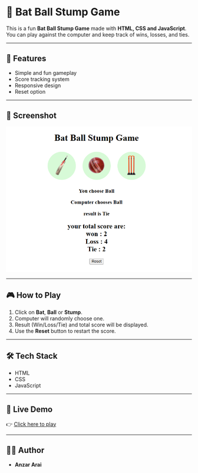# 🏏 Bat Ball Stump Game

This is a fun **Bat Ball Stump Game** made with **HTML, CSS and JavaScript**.  
You can play against the computer and keep track of wins, losses, and ties.

---

## 🚀 Features
- Simple and fun gameplay  
- Score tracking system  
- Responsive design  
- Reset option  

---

## 📸 Screenshot
![Game Screenshot](./Screenshot.png)

---

## 🎮 How to Play
1. Click on **Bat**, **Ball** or **Stump**.  
2. Computer will randomly choose one.  
3. Result (Win/Loss/Tie) and total score will be displayed.  
4. Use the **Reset** button to restart the score.  

---

## 🛠️ Tech Stack
- HTML  
- CSS  
- JavaScript  

---

## 🔗 Live Demo
👉 [Click here to play](https://anzararai.github.io/bat-ball-stump/)  

---

## 👨‍💻 Author
- **Anzar Arai**  
